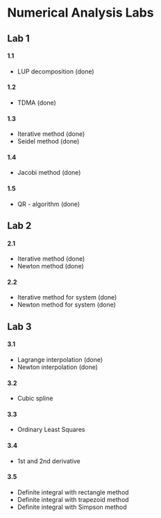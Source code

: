 # Numerical Analysis Labs

## Lab 1
#### 1.1
- LUP decomposition (done)

#### 1.2
- TDMA (done)

#### 1.3
- Iterative method (done)
- Seidel method (done)

#### 1.4
- Jacobi method (done)

#### 1.5
- QR - algorithm (done)

## Lab 2
#### 2.1
- Iterative method (done)
- Newton method (done)

#### 2.2
- Iterative method for system (done)
- Newton method for system (done)

## Lab 3
#### 3.1
- Lagrange interpolation (done)
- Newton interpolation (done)

#### 3.2
- Cubic spline

#### 3.3
- Ordinary Least Squares

#### 3.4
- 1st and 2nd derivative

#### 3.5
- Definite integral with rectangle method
- Definite integral with trapezoid method
- Definite integral with Simpson method